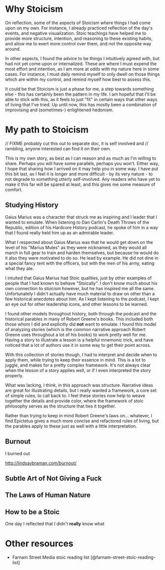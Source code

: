 
# Why Stoicism

On reflection, some of the aspects of Stoicism where things I had come upon on
my own. For instance, I already practiced reflection of the day's events, and
negative visualization. Stoic teachings have helped me to provide more
structure, intention, and reasoning to these existing habits, and allow me to
exert more control over them, and not the opposite way around.

In other aspects, I found the advice to be things I intuitively agreed with,
but had not yet come upon or internalized. These are where I must expend the
most effort and intention, as I am more at odds with my nature here in some
cases. For instance, I must daily remind myself to only dwell on those things
which are within my control, and remind myself how best to assess this.

It could be that Stoicism is just a phase for me, a step towards something
else - this has certainly been the pattern in my life. I am hopeful that I'll
be able to stick with this, as it feels to just "fit" in certain ways that
other ways of living that I've tried. Up until now, this has mostly been a
combination of improvising and (sometimes-) enlightened hedonism.

# My path to Stoicism

// FIXME probably cut this out to separate doc, it is self involved and
// rambling, anyone interested can find it on their own.

This is my own story, as best as I can reason and as much as I'm willing to
share. Perhaps you will have some parallels, perhaps you won't. Either way, I
hope that sharing how I arrived on it may help you in some way. I have put this
bit last, as I feel it is longer and more difficult - by its very nature - to
not degrade to something utterly self-involved. Any readers who have yet to
make it this far will be spared at least, and this gives me some measure of
comfort.

## Studying History

Gaius Marius was a character that struck me as inspiring and I leader that I
wanted to emulate. When listening to Dan Carlin's Death Throws of the Republic,
edition of his Hardcore History podcast, he spoke of him in a way that I found
really held him up as an admirable leader.

What I respected about Gaius Marius was that he would get down on the level of
his "Marius Mules" as they were nicknamed, as they would all march in full gear
to train and harden themselves, but because he would do it also they were
motivated to do so. He lead by example. He did not dine in a special fancy tent
with the officers, but with the men of his army, eating what they ate.

I intuited that Gaius Marius had Stoic qualities, just by other examples of
people that I had known to behave "Stoically". I don't know much about his own
connection to stoicism however, but he has inspired me all the same.
Unfortunately I didn't actually have much material to draw on other than a few
historical anecdotes about him. As I kept listening to the podcast, I kept an
eye out for other leadership icons, and other lessons to be learned.

I found other models throughout history, both through the podcast and the
historical parables in many of Robert Greene's books. This included both those
whom I did and explicitly did **not** want to emulate. I found this model of
analyzing stories (which is the common narrative approach Robert Greene uses
throughout a lot of his books) to work pretty well for me. Having a story to
illustrate a lesson is a helpful mnemonic trick, and have noticed that a lot of
authors use it in some way to get their point across.

With this collection of stories though, I had to interpret and decide when to
apply them, while trying to keep their essence in mind. This is a lot to
juggle, and makes for a pretty complex framework. It's not always clear when
the lesson of a story applies well, or if I even interpreted the story
properly.

What was lacking, I think, in this approach was structure. Narrative ideas are
great for illustrating details, but I really wanted a framework, a core set of
simple rules, to call back to. I feel these stories now help to weave together
the details and provide color, where the framework of stoic philosophy serves
as the structure that ties it together.

Rather than trying to keep in mind Robert Greene's laws on... whatever, I find
Epictetus gives a much more concise and refactored rules of living, but the
parables apply to these just as well with a little interpretation.

## Burnout

I burned out

http://lindsaybraman.com/burnout/

## Subtle Art of Not Giving a Fuck

## The Laws of Human Nature

## How to be a Stoic

One day I reflected that I didn't **really** know what 

# Other resources

* Farnam Street Media stoic reading list [@farnam-street-stoic-reading-list]
